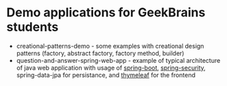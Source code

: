 # Demo applications for GeekBrains students

* creational-patterns-demo - some examples with creational design patterns (factory, abstract factory, factory method, builder)
* question-and-answer-spring-web-app - example of typical architecture of java web application with usage of [spring-boot](https://spring.io/projects/spring-boot), [spring-security](https://spring.io/guides/topicals/spring-security-architecture/), spring-data-jpa for persistance, and [thymeleaf](https://www.thymeleaf.org/) for the frontend
